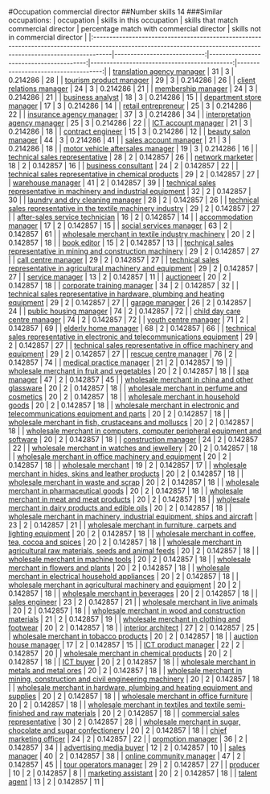 #Occupation commercial director
##Number skills 14
###Similar occupations:
| occupation                                                                                                                                                        |   skills in this occupation |   skills that match commercial director |   percentage match with commercial director |   skills not in commercial director |
|:------------------------------------------------------------------------------------------------------------------------------------------------------------------|----------------------------:|----------------------------------------:|--------------------------------------------:|------------------------------------:|
| [translation agency manager](translation_agency_manager.md)                                                                                                       |                          31 |                                       3 |                                    0.214286 |                                  28 |
| [tourism product manager](tourism_product_manager.md)                                                                                                             |                          29 |                                       3 |                                    0.214286 |                                  26 |
| [client relations manager](client_relations_manager.md)                                                                                                           |                          24 |                                       3 |                                    0.214286 |                                  21 |
| [membership manager](membership_manager.md)                                                                                                                       |                          24 |                                       3 |                                    0.214286 |                                  21 |
| [business analyst](business_analyst.md)                                                                                                                           |                          18 |                                       3 |                                    0.214286 |                                  15 |
| [department store manager](department_store_manager.md)                                                                                                           |                          17 |                                       3 |                                    0.214286 |                                  14 |
| [retail entrepreneur](retail_entrepreneur.md)                                                                                                                     |                          25 |                                       3 |                                    0.214286 |                                  22 |
| [insurance agency manager](insurance_agency_manager.md)                                                                                                           |                          37 |                                       3 |                                    0.214286 |                                  34 |
| [interpretation agency manager](interpretation_agency_manager.md)                                                                                                 |                          25 |                                       3 |                                    0.214286 |                                  22 |
| [ICT account manager](ICT_account_manager.md)                                                                                                                     |                          21 |                                       3 |                                    0.214286 |                                  18 |
| [contract engineer](contract_engineer.md)                                                                                                                         |                          15 |                                       3 |                                    0.214286 |                                  12 |
| [beauty salon manager](beauty_salon_manager.md)                                                                                                                   |                          44 |                                       3 |                                    0.214286 |                                  41 |
| [sales account manager](sales_account_manager.md)                                                                                                                 |                          21 |                                       3 |                                    0.214286 |                                  18 |
| [motor vehicle aftersales manager](motor_vehicle_aftersales_manager.md)                                                                                           |                          19 |                                       3 |                                    0.214286 |                                  16 |
| [technical sales representative](technical_sales_representative.md)                                                                                               |                          28 |                                       2 |                                    0.142857 |                                  26 |
| [network marketer](network_marketer.md)                                                                                                                           |                          18 |                                       2 |                                    0.142857 |                                  16 |
| [business consultant](business_consultant.md)                                                                                                                     |                          24 |                                       2 |                                    0.142857 |                                  22 |
| [technical sales representative in chemical products](technical_sales_representative_in_chemical_products.md)                                                     |                          29 |                                       2 |                                    0.142857 |                                  27 |
| [warehouse manager](warehouse_manager.md)                                                                                                                         |                          41 |                                       2 |                                    0.142857 |                                  39 |
| [technical sales representative in machinery and industrial equipment](technical_sales_representative_in_machinery_and_industrial_equipment.md)                   |                          32 |                                       2 |                                    0.142857 |                                  30 |
| [laundry and dry cleaning manager](laundry_and_dry_cleaning_manager.md)                                                                                           |                          28 |                                       2 |                                    0.142857 |                                  26 |
| [technical sales representative in the textile machinery industry](technical_sales_representative_in_the_textile_machinery_industry.md)                           |                          29 |                                       2 |                                    0.142857 |                                  27 |
| [after-sales service technician](after-sales_service_technician.md)                                                                                               |                          16 |                                       2 |                                    0.142857 |                                  14 |
| [accommodation manager](accommodation_manager.md)                                                                                                                 |                          17 |                                       2 |                                    0.142857 |                                  15 |
| [social services manager](social_services_manager.md)                                                                                                             |                          63 |                                       2 |                                    0.142857 |                                  61 |
| [wholesale merchant in textile industry machinery](wholesale_merchant_in_textile_industry_machinery.md)                                                           |                          20 |                                       2 |                                    0.142857 |                                  18 |
| [book editor](book_editor.md)                                                                                                                                     |                          15 |                                       2 |                                    0.142857 |                                  13 |
| [technical sales representative in mining and construction machinery](technical_sales_representative_in_mining_and_construction_machinery.md)                     |                          29 |                                       2 |                                    0.142857 |                                  27 |
| [call centre manager](call_centre_manager.md)                                                                                                                     |                          29 |                                       2 |                                    0.142857 |                                  27 |
| [technical sales representative in agricultural machinery and equipment](technical_sales_representative_in_agricultural_machinery_and_equipment.md)               |                          29 |                                       2 |                                    0.142857 |                                  27 |
| [service manager](service_manager.md)                                                                                                                             |                          13 |                                       2 |                                    0.142857 |                                  11 |
| [auctioneer](auctioneer.md)                                                                                                                                       |                          20 |                                       2 |                                    0.142857 |                                  18 |
| [corporate training manager](corporate_training_manager.md)                                                                                                       |                          34 |                                       2 |                                    0.142857 |                                  32 |
| [technical sales representative in hardware, plumbing and heating equipment](technical_sales_representative_in_hardware,_plumbing_and_heating_equipment.md)       |                          29 |                                       2 |                                    0.142857 |                                  27 |
| [garage manager](garage_manager.md)                                                                                                                               |                          26 |                                       2 |                                    0.142857 |                                  24 |
| [public housing manager](public_housing_manager.md)                                                                                                               |                          74 |                                       2 |                                    0.142857 |                                  72 |
| [child day care centre manager](child_day_care_centre_manager.md)                                                                                                 |                          74 |                                       2 |                                    0.142857 |                                  72 |
| [youth centre manager](youth_centre_manager.md)                                                                                                                   |                          71 |                                       2 |                                    0.142857 |                                  69 |
| [elderly home manager](elderly_home_manager.md)                                                                                                                   |                          68 |                                       2 |                                    0.142857 |                                  66 |
| [technical sales representative in electronic and telecommunications equipment](technical_sales_representative_in_electronic_and_telecommunications_equipment.md) |                          29 |                                       2 |                                    0.142857 |                                  27 |
| [technical sales representative in office machinery and equipment](technical_sales_representative_in_office_machinery_and_equipment.md)                           |                          29 |                                       2 |                                    0.142857 |                                  27 |
| [rescue centre manager](rescue_centre_manager.md)                                                                                                                 |                          76 |                                       2 |                                    0.142857 |                                  74 |
| [medical practice manager](medical_practice_manager.md)                                                                                                           |                          21 |                                       2 |                                    0.142857 |                                  19 |
| [wholesale merchant in fruit and vegetables](wholesale_merchant_in_fruit_and_vegetables.md)                                                                       |                          20 |                                       2 |                                    0.142857 |                                  18 |
| [spa manager](spa_manager.md)                                                                                                                                     |                          47 |                                       2 |                                    0.142857 |                                  45 |
| [wholesale merchant in china and other glassware](wholesale_merchant_in_china_and_other_glassware.md)                                                             |                          20 |                                       2 |                                    0.142857 |                                  18 |
| [wholesale merchant in perfume and cosmetics](wholesale_merchant_in_perfume_and_cosmetics.md)                                                                     |                          20 |                                       2 |                                    0.142857 |                                  18 |
| [wholesale merchant in household goods](wholesale_merchant_in_household_goods.md)                                                                                 |                          20 |                                       2 |                                    0.142857 |                                  18 |
| [wholesale merchant in electronic and telecommunications equipment and parts](wholesale_merchant_in_electronic_and_telecommunications_equipment_and_parts.md)     |                          20 |                                       2 |                                    0.142857 |                                  18 |
| [wholesale merchant in fish, crustaceans and molluscs](wholesale_merchant_in_fish,_crustaceans_and_molluscs.md)                                                   |                          20 |                                       2 |                                    0.142857 |                                  18 |
| [wholesale merchant in computers, computer peripheral equipment and software](wholesale_merchant_in_computers,_computer_peripheral_equipment_and_software.md)     |                          20 |                                       2 |                                    0.142857 |                                  18 |
| [construction manager](construction_manager.md)                                                                                                                   |                          24 |                                       2 |                                    0.142857 |                                  22 |
| [wholesale merchant in watches and jewellery](wholesale_merchant_in_watches_and_jewellery.md)                                                                     |                          20 |                                       2 |                                    0.142857 |                                  18 |
| [wholesale merchant in office machinery and equipment](wholesale_merchant_in_office_machinery_and_equipment.md)                                                   |                          20 |                                       2 |                                    0.142857 |                                  18 |
| [wholesale merchant](wholesale_merchant.md)                                                                                                                       |                          19 |                                       2 |                                    0.142857 |                                  17 |
| [wholesale merchant in hides, skins and leather products](wholesale_merchant_in_hides,_skins_and_leather_products.md)                                             |                          20 |                                       2 |                                    0.142857 |                                  18 |
| [wholesale merchant in waste and scrap](wholesale_merchant_in_waste_and_scrap.md)                                                                                 |                          20 |                                       2 |                                    0.142857 |                                  18 |
| [wholesale merchant in pharmaceutical goods](wholesale_merchant_in_pharmaceutical_goods.md)                                                                       |                          20 |                                       2 |                                    0.142857 |                                  18 |
| [wholesale merchant in meat and meat products](wholesale_merchant_in_meat_and_meat_products.md)                                                                   |                          20 |                                       2 |                                    0.142857 |                                  18 |
| [wholesale merchant in dairy products and edible oils](wholesale_merchant_in_dairy_products_and_edible_oils.md)                                                   |                          20 |                                       2 |                                    0.142857 |                                  18 |
| [wholesale merchant in machinery, industrial equipment, ships and aircraft](wholesale_merchant_in_machinery,_industrial_equipment,_ships_and_aircraft.md)         |                          23 |                                       2 |                                    0.142857 |                                  21 |
| [wholesale merchant in furniture, carpets and lighting equipment](wholesale_merchant_in_furniture,_carpets_and_lighting_equipment.md)                             |                          20 |                                       2 |                                    0.142857 |                                  18 |
| [wholesale merchant in coffee, tea, cocoa and spices](wholesale_merchant_in_coffee,_tea,_cocoa_and_spices.md)                                                     |                          20 |                                       2 |                                    0.142857 |                                  18 |
| [wholesale merchant in agricultural raw materials, seeds and animal feeds](wholesale_merchant_in_agricultural_raw_materials,_seeds_and_animal_feeds.md)           |                          20 |                                       2 |                                    0.142857 |                                  18 |
| [wholesale merchant in machine tools](wholesale_merchant_in_machine_tools.md)                                                                                     |                          20 |                                       2 |                                    0.142857 |                                  18 |
| [wholesale merchant in flowers and plants](wholesale_merchant_in_flowers_and_plants.md)                                                                           |                          20 |                                       2 |                                    0.142857 |                                  18 |
| [wholesale merchant in electrical household appliances](wholesale_merchant_in_electrical_household_appliances.md)                                                 |                          20 |                                       2 |                                    0.142857 |                                  18 |
| [wholesale merchant in agricultural machinery and equipment](wholesale_merchant_in_agricultural_machinery_and_equipment.md)                                       |                          20 |                                       2 |                                    0.142857 |                                  18 |
| [wholesale merchant in beverages](wholesale_merchant_in_beverages.md)                                                                                             |                          20 |                                       2 |                                    0.142857 |                                  18 |
| [sales engineer](sales_engineer.md)                                                                                                                               |                          23 |                                       2 |                                    0.142857 |                                  21 |
| [wholesale merchant in live animals](wholesale_merchant_in_live_animals.md)                                                                                       |                          20 |                                       2 |                                    0.142857 |                                  18 |
| [wholesale merchant in wood and construction materials](wholesale_merchant_in_wood_and_construction_materials.md)                                                 |                          21 |                                       2 |                                    0.142857 |                                  19 |
| [wholesale merchant in clothing and footwear](wholesale_merchant_in_clothing_and_footwear.md)                                                                     |                          20 |                                       2 |                                    0.142857 |                                  18 |
| [interior architect](interior_architect.md)                                                                                                                       |                          27 |                                       2 |                                    0.142857 |                                  25 |
| [wholesale merchant in tobacco products](wholesale_merchant_in_tobacco_products.md)                                                                               |                          20 |                                       2 |                                    0.142857 |                                  18 |
| [auction house manager](auction_house_manager.md)                                                                                                                 |                          17 |                                       2 |                                    0.142857 |                                  15 |
| [ICT product manager](ICT_product_manager.md)                                                                                                                     |                          22 |                                       2 |                                    0.142857 |                                  20 |
| [wholesale merchant in chemical products](wholesale_merchant_in_chemical_products.md)                                                                             |                          20 |                                       2 |                                    0.142857 |                                  18 |
| [ICT buyer](ICT_buyer.md)                                                                                                                                         |                          20 |                                       2 |                                    0.142857 |                                  18 |
| [wholesale merchant in metals and metal ores](wholesale_merchant_in_metals_and_metal_ores.md)                                                                     |                          20 |                                       2 |                                    0.142857 |                                  18 |
| [wholesale merchant in mining, construction and civil engineering machinery](wholesale_merchant_in_mining,_construction_and_civil_engineering_machinery.md)       |                          20 |                                       2 |                                    0.142857 |                                  18 |
| [wholesale merchant in hardware, plumbing and heating equipment and supplies](wholesale_merchant_in_hardware,_plumbing_and_heating_equipment_and_supplies.md)     |                          20 |                                       2 |                                    0.142857 |                                  18 |
| [wholesale merchant in office furniture](wholesale_merchant_in_office_furniture.md)                                                                               |                          20 |                                       2 |                                    0.142857 |                                  18 |
| [wholesale merchant in textiles and textile semi-finished and raw materials](wholesale_merchant_in_textiles_and_textile_semi-finished_and_raw_materials.md)       |                          20 |                                       2 |                                    0.142857 |                                  18 |
| [commercial sales representative](commercial_sales_representative.md)                                                                                             |                          30 |                                       2 |                                    0.142857 |                                  28 |
| [wholesale merchant in sugar, chocolate and sugar confectionery](wholesale_merchant_in_sugar,_chocolate_and_sugar_confectionery.md)                               |                          20 |                                       2 |                                    0.142857 |                                  18 |
| [chief marketing officer](chief_marketing_officer.md)                                                                                                             |                          24 |                                       2 |                                    0.142857 |                                  22 |
| [promotion manager](promotion_manager.md)                                                                                                                         |                          36 |                                       2 |                                    0.142857 |                                  34 |
| [advertising media buyer](advertising_media_buyer.md)                                                                                                             |                          12 |                                       2 |                                    0.142857 |                                  10 |
| [sales manager](sales_manager.md)                                                                                                                                 |                          40 |                                       2 |                                    0.142857 |                                  38 |
| [online community manager](online_community_manager.md)                                                                                                           |                          47 |                                       2 |                                    0.142857 |                                  45 |
| [tour operators manager](tour_operators_manager.md)                                                                                                               |                          29 |                                       2 |                                    0.142857 |                                  27 |
| [producer](producer.md)                                                                                                                                           |                          10 |                                       2 |                                    0.142857 |                                   8 |
| [marketing assistant](marketing_assistant.md)                                                                                                                     |                          20 |                                       2 |                                    0.142857 |                                  18 |
| [talent agent](talent_agent.md)                                                                                                                                   |                          13 |                                       2 |                                    0.142857 |                                  11 |
